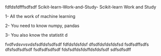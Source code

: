 fdfdsfdfffsdfsdf  Scikit-learn-Work-and-Study-
Scikit-learn Work and Study 

1- All the work of machine learning

2- You need to know numpy, pandas
        
3- You also know the statistit                                             d             
                    
                   
 fvdfvdsvvsvdsfsdfdsfsdfsdf
fdfdsfdsfdsf
dfsdfdsfdsfdsfsd
fsdfsdffsdfs
dfsfsdfsdfsdf
fsdfsdfsdfsdf
fdsfsdfdsfdsffdsfdsfsdf
sdfsdfsdff            
